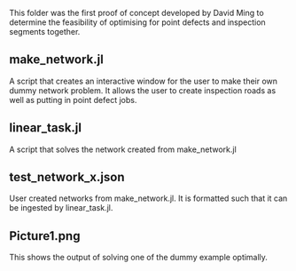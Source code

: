 This folder was the first proof of concept developed by David Ming to determine the feasibility of optimising for point defects and inspection segments together. 

## make_network.jl 
A script that creates an interactive window for the user to make their own dummy network problem. It allows the user to create inspection roads as well as putting in point defect jobs.

## linear_task.jl
A script that solves the network created from make_network.jl

## test_network_x.json
User created networks from make_network.jl. It is formatted such that it can be ingested by linear_task.jl.

## Picture1.png
This shows the output of solving one of the dummy example optimally. 